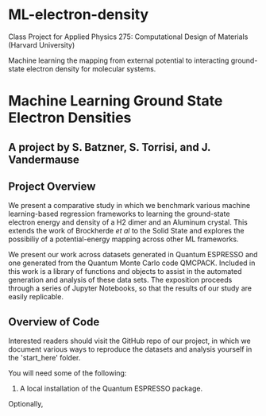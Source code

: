 # ML-electron-density

Class Project for Applied Physics 275: Computational Design of Materials (Harvard University)

Machine learning the mapping from external potential to interacting ground-state electron density for molecular systems. 



# Machine Learning Ground State Electron Densities
## A project by S. Batzner, S. Torrisi, and J. Vandermause

## Project Overview

We present a comparative study in which we benchmark various machine learning-based regression frameworks to learning the ground-state electron energy and density of a H2 dimer and an Aluminum crystal. This extends the work of Brockherde _et al_ to the Solid State and explores the possibiliy of a potential-energy mapping across other ML frameworks.

We present our work across datasets generated in Quantum ESPRESSO and one generated from the Quantum Monte Carlo code QMCPACK. Included in this work is a library of functions and objects to assist in the automated generation and analysis of these data sets. The exposition proceeds through a series of Jupyter Notebooks, so that the results of our study are easily replicable.


## Overview of Code

Interested readers should visit the GitHub repo of our project, in which we document various ways to reproduce the datasets and analysis yourself in the 'start_here' folder.

You will need some of the following:

1. A local installation of the Quantum ESPRESSO package.



Optionally,
